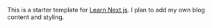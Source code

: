 This is a starter template for [Learn Next.js](https://nextjs.org/learn). I plan to add my own blog content and styling.
